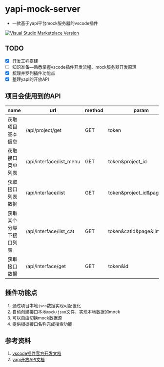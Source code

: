 # yapi-mock-server
* 一款基于yapi平台mock服务器的vscode插件

<a href="https://marketplace.visualstudio.com/items?itemName=fe92star.yapi-mock-server" target="__blank"><img src="https://img.shields.io/visual-studio-marketplace/v/fe92star.yapi-mock-server.svg?color=blue&amp;label=VS%20Code%20Marketplace&logo=visual-studio-code" alt="Visual Studio Marketplace Version" /></a>

## TODO

- [x] 开发工程搭建
- [ ] 知识准备—熟悉掌握vscode插件开发流程、mock服务器开发原理
- [x] 梳理并罗列插件功能点
- [x] 整理yapi的开放API

## 项目会使用到的API

| name | url | method | param |
| ----------- | ----------- | ----------- | ----------- |
| 获取项目基本信息 | /api/project/get | GET | token |
| 获取接口菜单列表 | /api/interface/list_menu | GET | token&project_id |
| 获取接口列表数据 | /api/interface/list| GET | token&project_id&page&limit |
| 获取某个分类下接口列表 | /api/interface/list_cat | GET | token&catid&page&limit |
| 获取接口数据 | /api/interface/get | GET | token&id |

## 插件功能点

1. 通过项目本地`json`数据实现可配置化
2. 自动创建接口本地`mock/json`文件，实现本地数据的mock
3. 可以自由切换mock数据源
4. 提供根据接口名称完成搜索功能

## 参考资料

1. [vscode插件官方开发文档](https://code.visualstudio.com/api)
2. [yapi开放API文档](https://hellosean1025.github.io/yapi/openapi.html)

